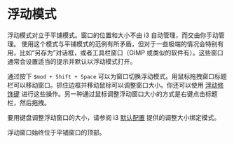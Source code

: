 # 浮动模式

浮动模式对立于平铺模式。窗口的位置和大小不由 i3 自动管理，而交由你手动管理。 使用这个模式与平铺模式的范例有所矛盾，但对于一些极端的情况会特别有用，比如“另存为”对话框，或者工具栏窗口（GIMP 或类似的软件有）。这些窗口通常会设置适当的提示并默认以浮动模式打开。

通过按下 `$mod + Shift + Space` 可以为窗口切换浮动模式。用鼠标拖拽窗口标题栏可以移动窗口。抓住边框并移动鼠标可以调整窗口大小。你还可以使用 [浮动修饰键](https://zjuyk.site/i3wm-userguide-zh/%E9%85%8D%E7%BD%AEi3/%E6%B5%AE%E5%8A%A8%E4%BF%AE%E9%A5%B0%E9%94%AE.html) 进行这些操作。另一种通过鼠标调整浮动窗口大小的方式是右键点击标题栏，然后拖拽。

要用键盘调整浮动窗口的大小，请参阅 i3 [默认配置](https://github.com/i3/i3/blob/next/etc/config.keycodes) 提供的调整大小绑定模式。

浮动窗口始终位于平铺窗口的顶部。
